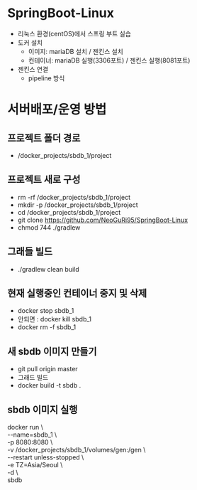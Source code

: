 # SpringBoot-Linux
- 리눅스 환경(centOS)에서 스프링 부트 실습
- 도커 설치
  - 이미지: mariaDB 설치 / 젠킨스 설치
  - 컨테이너: mariaDB 실행(3306포트) / 젠킨스 실행(8081포트)
- 젠킨스 연결
  - pipeline 방식

# 서버배포/운영 방법
## 프로젝트 폴더 경로
- /docker_projects/sbdb_1/project

## 프로젝트 새로 구성
- rm -rf /docker_projects/sbdb_1/project
- mkdir -p /docker_projects/sbdb_1/project
- cd /docker_projects/sbdb_1/project
- git clone https://github.com/NeoGuRi95/SpringBoot-Linux
- chmod 744 ./gradlew

## 그래들 빌드
- ./gradlew clean build

## 현재 실행중인 컨테이너 중지 및 삭제
- docker stop sbdb_1
- 안되면 : docker kill sbdb_1
- docker rm -f sbdb_1

## 새 sbdb 이미지 만들기
- git pull origin master
- 그래드 빌드
- docker build -t sbdb .

## sbdb 이미지 실행
docker run \\\
--name=sbdb_1 \\\
-p 8080:8080 \\\
-v /docker_projects/sbdb_1/volumes/gen:/gen \\\
--restart unless-stopped \\\
-e TZ=Asia/Seoul \\\
-d \\\
sbdb
